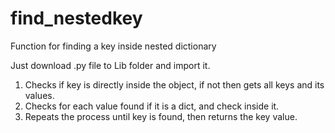 # find_nestedkey
Function for finding a key inside nested dictionary

Just download .py file to Lib folder and import it.

1. Checks if key is directly inside the object, if not then gets all keys and its values.
2. Checks for each value found if it is a dict, and check inside it.
3. Repeats the process until key is found, then returns the key value.
